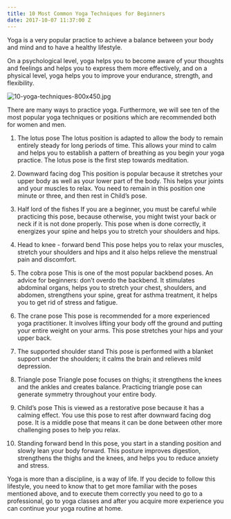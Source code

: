 ```yaml
---
title: 10 Most Common Yoga Techniques for Beginners
date: 2017-10-07 11:37:00 Z
---
```


Yoga is a very popular practice to achieve a balance between your body and mind and to have a healthy lifestyle.

On a psychological level, yoga helps you to become aware of your thoughts and feelings and helps you to express them more effectively, and on a physical level, yoga helps you to improve your endurance, strength, and flexibility.

![10-yoga-techniques-800x450.jpg]({{base.url}}/uploads/10-yoga-techniques-800x450.jpg)

There are many ways to practice yoga. Furthermore, we will see ten of the most popular yoga techniques or positions which are recommended both for women and men.

1. The lotus pose
The lotus position is adapted to allow the body to remain entirely steady for long periods of time. This allows your mind to calm and helps you to establish a pattern of breathing as you begin your yoga practice. The lotus pose is the first step towards meditation.

2. Downward facing dog
This position is popular because it stretches your upper body as well as your lower part of the body. This helps your joints and your muscles to relax. You need to remain in this position one minute or three, and then rest in Child’s pose.

3. Half lord of the fishes
If you are a beginner, you must be careful while practicing this pose, because otherwise, you might twist your back or neck if it is not done properly. This pose when is done correctly, it energizes your spine and helps you to stretch your shoulders and hips.

4. Head to knee - forward bend
This pose helps you to relax your muscles, stretch your shoulders and hips and it also helps relieve the menstrual pain and discomfort.

5. The cobra pose
This is one of the most popular backbend poses. An advice for beginners: don’t overdo the backbend. It stimulates abdominal organs, helps you to stretch your chest, shoulders, and abdomen, strengthens your spine, great for asthma treatment, it helps you to get rid of stress and fatigue.

6. The  crane pose
This pose is recommended for a more experienced yoga practitioner. It involves lifting your body off the ground and putting your entire weight on your arms. This pose stretches your hips and your upper back. 


7. The supported shoulder stand
This pose is performed with a blanket support under the shoulders; it calms the brain and relieves mild depression. 

8. Triangle pose
Triangle pose focuses on thighs; it strengthens the knees and the ankles and creates balance. Practicing triangle pose can generate symmetry throughout your entire body.

9. Child’s pose
This is viewed as a restorative pose because it has a calming effect. You use this pose to rest after downward facing dog pose. It is a middle pose that means it can be done between other more challenging poses to help you relax.

10. Standing forward bend
In this pose, you start in a standing position and slowly lean your body forward. This posture improves digestion, strengthens the thighs and the knees, and helps you to reduce anxiety and stress.

Yoga is more than a discipline, is a way of life. If you decide to follow this lifestyle, you need to know that to get more familiar with the poses mentioned above, and to execute them correctly you need to go to a professional, go to yoga classes and after you acquire more experience you can continue your yoga routine at home.
